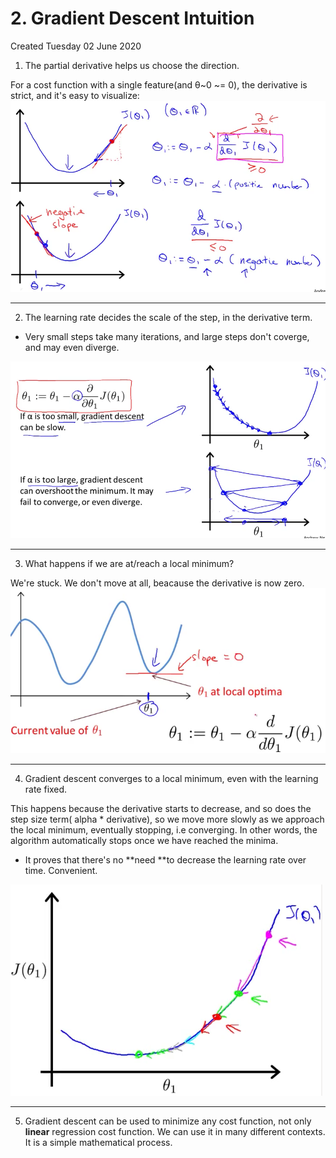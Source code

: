 # 2. Gradient Descent Intuition
Created Tuesday 02 June 2020


1. The partial derivative helps us choose the direction.

For a cost function with a single feature(and θ~0 ~= 0), the derivative is strict, and it's easy to visualize:
![](./2._Gradient_Descent_Intuition/pasted_image.png)

*****


2. The learning rate decides the scale of the step, in the derivative term.


* Very small steps take many iterations, and large steps don't coverge, and may even diverge.

![](./2._Gradient_Descent_Intuition/pasted_image001.png)

*****


3. What happens if we are at/reach a local minimum?

We're stuck. We don't move at all, beacause the derivative is now zero.
![](./2._Gradient_Descent_Intuition/pasted_image002.png)

*****


4. Gradient descent converges to a local minimum, even with the learning rate fixed.

This happens because the derivative starts to decrease, and so does the step size term( alpha * derivative), so we move more slowly as we approach the local minimum, eventually stopping, i.e converging. In other words, the algorithm automatically stops once we have reached the minima.

* It proves that there's no **need **to decrease the learning rate over time. Convenient.

![](./2._Gradient_Descent_Intuition/pasted_image004.png)

*****


5. Gradient descent can be used to minimize any cost function, not only **linear** regression cost function. We can use it in many different contexts. It is a simple mathematical process.


